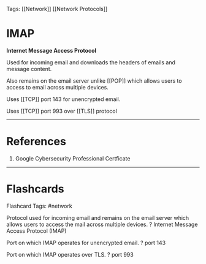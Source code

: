 Tags: [[Network]] [[Network Protocols]]
# IMAP

**Internet Message Access Protocol**

Used for incoming email and downloads the headers of emails and message content.

Also remains on the email server unlike [[POP]] which allows users to access to email across multiple devices.

Uses [[TCP]] port 143 for unencrypted email.

Uses [[TCP]] port 993 over [[TLS]] protocol

---
# References

1. Google Cybersecurity Professional Certficate

---
# Flashcards

Flashcard Tags: #network 

Protocol used for incoming email and remains on the email server which allows users to access the mail across multiple devices.
?
Internet Message Access Protocol (IMAP)
<!--SR:!2024-05-12,1,210-->

Port on which IMAP operates for unencrypted email.
?
port 143
<!--SR:!2024-05-12,1,190-->

Port on which IMAP operates over TLS.
?
port 993
<!--SR:!2024-05-12,1,190-->